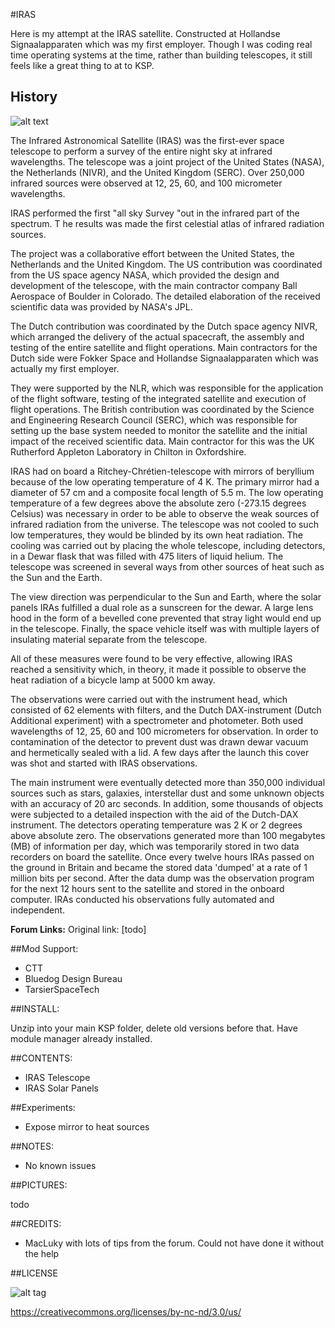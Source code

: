 #IRAS

Here is my attempt at the IRAS satellite. Constructed at Hollandse Signaalapparaten which
was my first employer. Though I was coding real time operating systems at the time, rather
than building telescopes, it still feels like a great thing to at to KSP.

## History

![alt text](https://upload.wikimedia.org/wikipedia/commons/8/8b/IRAS_in_orbit.jpg "IRAS in Orbit")

The Infrared Astronomical Satellite (IRAS) was the first-ever space telescope to perform a
survey of the entire night sky at infrared wavelengths. The telescope was a joint project
of the United States (NASA), the Netherlands (NIVR), and the United Kingdom (SERC).
Over 250,000 infrared sources were observed at 12, 25, 60, and 100 micrometer wavelengths.

IRAS performed the first "all sky Survey "out in the infrared part of the spectrum. T
he results was made the first celestial atlas of infrared radiation sources.

The project was a collaborative effort between the United States, the Netherlands and
the United Kingdom. The US contribution was coordinated from the US space agency NASA,
which provided the design and development of the telescope, with the main contractor
company Ball Aerospace of Boulder in Colorado. The detailed elaboration of the received
scientific data was provided by NASA's JPL.

The Dutch contribution was coordinated by the Dutch space agency NIVR, which arranged the
delivery of the actual spacecraft, the assembly and testing of the entire satellite and
flight operations. Main contractors for the Dutch side were Fokker Space and
Hollandse Signaalapparaten which was actually my first employer.

They were supported by the NLR, which was responsible for the application of the flight
software, testing of the integrated satellite and execution of flight operations.
The British contribution was coordinated by the Science and Engineering Research Council
(SERC), which was responsible for setting up the base system needed to monitor the
satellite and the initial impact of the received scientific data. Main contractor
for this was the UK Rutherford Appleton Laboratory in Chilton in Oxfordshire.

IRAS had on board a Ritchey-Chrétien-telescope with mirrors of beryllium because of the
low operating temperature of 4 K. The primary mirror had a diameter of 57 cm and a
composite focal length of 5.5 m. The low operating temperature of a few degrees
above the absolute zero (-273.15 degrees Celsius) was necessary in order to be able to
observe the weak sources of infrared radiation from the universe. The telescope was
not cooled to such low temperatures, they would be blinded by its own heat radiation.
The cooling was carried out by placing the whole telescope, including detectors, in a
Dewar flask that was filled with 475 liters of liquid helium. The telescope was
screened in several ways from other sources of heat such as the Sun and the Earth.

The view direction was perpendicular to the Sun and Earth, where the solar panels
IRAs fulfilled a dual role as a sunscreen for the dewar. A large lens hood in the form
of a bevelled cone prevented that stray light would end up in the telescope.
Finally, the space vehicle itself was with multiple layers of insulating material
separate from the telescope.

All of these measures were found to be very effective, allowing IRAS reached a sensitivity
which, in theory, it made it possible to observe the heat radiation of a
bicycle lamp at 5000 km away.

The observations were carried out with the instrument head, which consisted of 62 elements
with filters, and the Dutch DAX-instrument (Dutch Additional experiment) with a
spectrometer and photometer. Both used wavelengths of 12, 25, 60 and 100 micrometers
for observation. In order to contamination of the detector to prevent dust was drawn
dewar vacuum and hermetically sealed with a lid. A few days after the launch this
cover was shot and started with IRAS observations.

The main instrument were eventually detected more than 350,000 individual sources such
as stars, galaxies, interstellar dust and some unknown objects with an accuracy
of 20 arc seconds. In addition, some thousands of objects were subjected to a
detailed inspection with the aid of the Dutch-DAX instrument. The detectors operating
temperature was 2 K or 2 degrees above absolute zero. The observations generated
more than 100 megabytes (MB) of information per day, which was temporarily stored
in two data recorders on board the satellite. Once every twelve hours IRAs passed
on the ground in Britain and became the stored data 'dumped' at a rate of 1 million
bits per second. After the data dump was the observation program for the next 12 hours
sent to the satellite and stored in the onboard computer. IRAs conducted his
observations fully automated and independent.

**Forum Links:**
Original link: [todo]

##Mod Support:

* CTT
* Bluedog Design Bureau
* TarsierSpaceTech

##INSTALL:

Unzip into your main KSP folder, delete old versions before that. Have module manager already installed.

##CONTENTS:

* IRAS Telescope
* IRAS Solar Panels

##Experiments:

* Expose mirror to heat sources

##NOTES:

* No known issues

##PICTURES:

todo

##CREDITS:

* MacLuky with lots of tips from the forum. Could not have done it without the help

##LICENSE

![alt tag](https://licensebuttons.net/l/by-nc-nd/3.0/88x31.png)

https://creativecommons.org/licenses/by-nc-nd/3.0/us/
